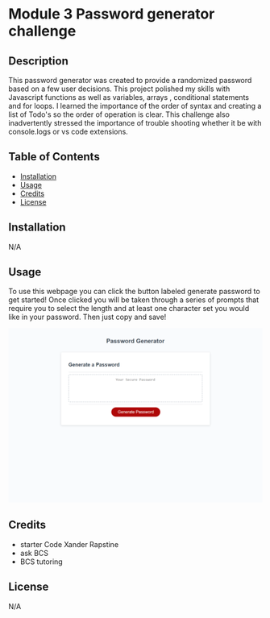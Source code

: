 # Module 3 Password generator challenge

## Description

This password generator was created to provide a randomized password based on a few user decisions. This project polished my skills with Javascript functions as well as variables, arrays , conditional statements and for loops. I learned the importance of the order of syntax and creating a list of Todo's so the order of operation is clear. This challenge also inadvertently stressed the importance of trouble shooting whether it be with console.logs or vs code extensions.

## Table of Contents

- [Installation](#installation)
- [Usage](#usage)
- [Credits](#credits)
- [License](#license)

## Installation

N/A

## Usage

To use this webpage you can click the button labeled generate password to get started! Once clicked you will be taken through a series of prompts that require you to select the length and at least one character set you would like in your password. Then just copy and save!

![Screenshot of working webpage](./Develop/Images/192.168.1.86_51033_index.html.png)

## Credits

- starter Code Xander Rapstine
- ask BCS 
- BCS tutoring

## License

N/A
